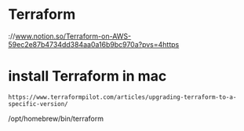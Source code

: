 # Terraform 
://www.notion.so/Terraform-on-AWS-59ec2e87b4734dd384aa0a16b9bc970a?pvs=4https

# install Terraform in mac 
```t
https://www.terraformpilot.com/articles/upgrading-terraform-to-a-specific-version/
```


/opt/homebrew/bin/terraform